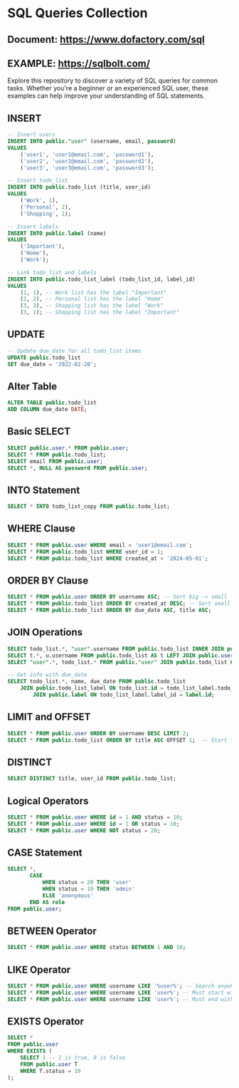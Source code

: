 # SQL Queries Collection

## Document: https://www.dofactory.com/sql
## EXAMPLE: https://sqlbolt.com/

Explore this repository to discover a variety of SQL queries for common tasks. Whether you're a beginner or an experienced SQL user, these examples can help improve your understanding of SQL statements.

## INSERT
```sql
-- Insert users
INSERT INTO public."user" (username, email, password)
VALUES
    ('user1', 'user1@email.com', 'password1'),
    ('user2', 'user2@email.com', 'password2'),
    ('user3', 'user3@email.com', 'password3');

-- Insert todo_list
INSERT INTO public.todo_list (title, user_id)
VALUES
    ('Work', 1),
    ('Personal', 2),
    ('Shopping', 1);

-- Insert labels
INSERT INTO public.label (name)
VALUES
    ('Important'),
    ('Home'),
    ('Work');

-- Link todo_list and labels
INSERT INTO public.todo_list_label (todo_list_id, label_id)
VALUES
    (1, 1), -- Work list has the label "Important"
    (2, 2), -- Personal list has the label "Home"
    (3, 3), -- Shopping list has the label "Work"
    (3, 1); -- Shopping list has the label "Important"
```
## UPDATE
```sql
-- Update due_date for all todo_list items
UPDATE public.todo_list
SET due_date = '2022-02-28';

```
## Alter Table
```sql
ALTER TABLE public.todo_list
ADD COLUMN due_date DATE;
```

## Basic SELECT
```sql
SELECT public.user.* FROM public.user;
SELECT * FROM public.todo_list;
SELECT email FROM public.user;
SELECT *, NULL AS password FROM public.user;
```

## INTO Statement
```sql
SELECT * INTO todo_list_copy FROM public.todo_list;
```

## WHERE Clause
```sql
SELECT * FROM public.user WHERE email = 'user1@email.com';
SELECT * FROM public.todo_list WHERE user_id = 1;
SELECT * FROM public.todo_list WHERE created_at > '2024-05-01';
```

## ORDER BY Clause
```sql
SELECT * FROM public.user ORDER BY username ASC; -- Sort big -> small
SELECT * FROM public.todo_list ORDER BY created_at DESC; -- Sort small -> big
SELECT * FROM public.todo_list ORDER BY due_date ASC, title ASC;
```

## JOIN Operations
```sql
SELECT todo_list.*, "user".username FROM public.todo_list INNER JOIN public."user" ON todo_list.user_id = "user".id;
SELECT t.*, u.username FROM public.todo_list AS t LEFT JOIN public.user AS u ON t.user_id = u.id; -- Rename 
SELECT "user".*, todo_list.* FROM public."user" JOIN public.todo_list ON "user".id = todo_list.user_id;

-- Get info with due_date
SELECT todo_list.*, name, due_date FROM public.todo_list
	JOIN public.todo_list_label ON todo_list.id = todo_list_label.todo_list_id
		JOIN public.label ON todo_list_label.label_id = label.id;
```
## LIMIT and OFFSET
```sql
SELECT * FROM public.user ORDER BY username DESC LIMIT 2;
SELECT * FROM public.todo_list ORDER BY title ASC OFFSET 1;  -- Start from row number five
```
## DISTINCT
```sql
SELECT DISTINCT title, user_id FROM public.todo_list;
```
## Logical Operators
```sql
SELECT * FROM public.user WHERE id = 1 AND status = 10;
SELECT * FROM public.user WHERE id = 1 OR status = 10;
SELECT * FROM public.user WHERE NOT status = 20;
```
## CASE Statement
```sql
SELECT *,
       CASE
           WHEN status = 20 THEN 'user'
           WHEN status = 10 THEN 'admin'
           ELSE 'anonymous'
       END AS role
FROM public.user;
```
## BETWEEN Operator
```sql
SELECT * FROM public.user WHERE status BETWEEN 1 AND 10;
```
## LIKE Operator
```sql
SELECT * FROM public.user WHERE username LIKE '%user%'; -- Search anywhere
SELECT * FROM public.user WHERE username LIKE 'user%'; -- Must start with 'user'
SELECT * FROM public.user WHERE username LIKE 'user%'; -- Must end with 'user'
```
## EXISTS Operator
```sql
SELECT *
FROM public.user
WHERE EXISTS (
    SELECT 1 -- 1 is true, 0 is false
    FROM public.user T
    WHERE T.status = 10
);
```



